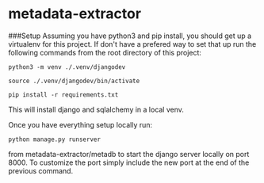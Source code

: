 # metadata-extractor

###Setup
Assuming you have python3 and pip install, you should get up a virtualenv for this project. If don't have a prefered way to set that up run the following commands from the root directory of this project: 
```
python3 -m venv ./.venv/djangodev

source ./.venv/djangodev/bin/activate

pip install -r requirements.txt
```

This will install django and sqlalchemy in a local venv.

Once you have everything setup locally run:
```
python manage.py runserver
```
from metadata-extractor/metadb to start the django server locally on port 8000. To customize the port simply include the new port at the end of the previous command.
